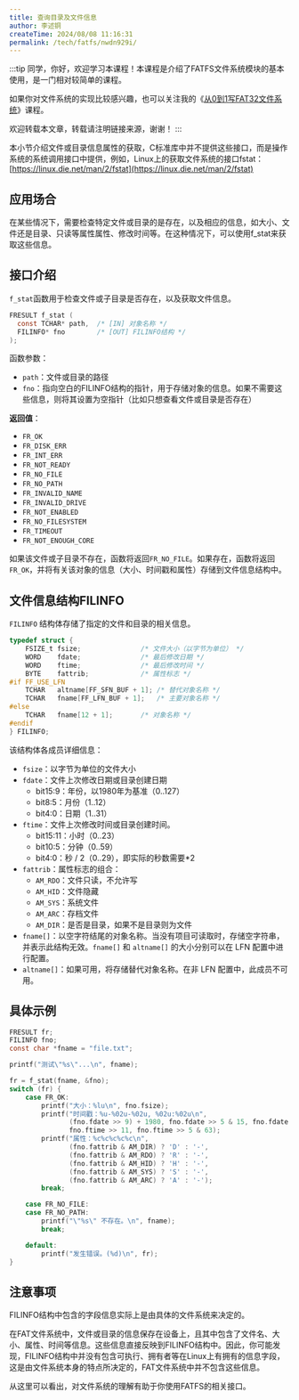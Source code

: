 ```yaml
---
title: 查询目录及文件信息
author: 李述铜
createTime: 2024/08/08 11:16:31
permalink: /tech/fatfs/nwdn929i/
---
```

:::tip
同学，你好，欢迎学习本课程！本课程是介绍了FATFS文件系统模块的基本使用，是一门相对较简单的课程。

如果你对文件系统的实现比较感兴趣，也可以关注我的《[从0到1写FAT32文件系统](https://wuptg.xetlk.com/s/VeHie)》课程。

欢迎转载本文章，转载请注明链接来源，谢谢！
:::

本小节介绍文件或目录信息属性的获取，C标准库中并不提供这些接口，而是操作系统的系统调用接口中提供，例如，Linux上的获取文件系统的接口fstat：[https://linux.die.net/man/2/fstat](https://linux.die.net/man/2/fstat)

## 应用场合
在某些情况下，需要检查特定文件或目录的是存在，以及相应的信息，如大小、文件还是目录、只读等属性属性、修改时间等。在这种情况下，可以使用f_stat来获取这些信息。

## 接口介绍
`f_stat`函数用于检查文件或子目录是否存在，以及获取文件信息。

```c
FRESULT f_stat (
  const TCHAR* path,  /* [IN] 对象名称 */
  FILINFO* fno        /* [OUT] FILINFO结构 */
);
```
函数参数：

- `path`：文件或目录的路径
- `fno`：指向空白的FILINFO结构的指针，用于存储对象的信息。如果不需要这些信息，则将其设置为空指针（比如只想查看文件或目录是否存在）

**返回值**：

- `FR_OK`
- `FR_DISK_ERR`
- `FR_INT_ERR`
- `FR_NOT_READY`
- `FR_NO_FILE`
- `FR_NO_PATH`
- `FR_INVALID_NAME`
- `FR_INVALID_DRIVE`
- `FR_NOT_ENABLED`
- `FR_NO_FILESYSTEM`
- `FR_TIMEOUT`
- `FR_NOT_ENOUGH_CORE`

如果该文件或子目录不存在，函数将返回`FR_NO_FILE`。如果存在，函数将返回`FR_OK`，并将有关该对象的信息（大小、时间戳和属性）存储到文件信息结构中。

## 文件信息结构FILINFO
`FILINFO` 结构体存储了指定的文件和目录的相关信息。

```c
typedef struct {
    FSIZE_t fsize;               /* 文件大小（以字节为单位） */
    WORD    fdate;               /* 最后修改日期 */
    WORD    ftime;               /* 最后修改时间 */
    BYTE    fattrib;             /* 属性标志 */
#if FF_USE_LFN
    TCHAR   altname[FF_SFN_BUF + 1]; /* 替代对象名称 */
    TCHAR   fname[FF_LFN_BUF + 1];   /* 主要对象名称 */
#else
    TCHAR   fname[12 + 1];       /* 对象名称 */
#endif
} FILINFO;
```

该结构体各成员详细信息：

- `fsize`：以字节为单位的文件大小
- `fdate`：文件上次修改日期或目录创建日期
   - bit15:9：年份，以1980年为基准（0..127）
   - bit8:5：月份（1..12）
   - bit4:0：日期（1..31）
- `ftime`：文件上次修改时间或目录创建时间。 
   - bit15:11：小时（0..23）
   - bit10:5：分钟（0..59）
   - bit4:0：秒 / 2（0..29），即实际的秒数需要*2
- `fattrib`：属性标志的组合： 
   - `AM_RDO`：文件只读，不允许写
   - `AM_HID`：文件隐藏
   - `AM_SYS`：系统文件
   - `AM_ARC`：存档文件
   - `AM_DIR`：是否是目录，如果不是目录则为文件
- `fname[]`：以空字符结尾的对象名称。当没有项目可读取时，存储空字符串，并表示此结构无效。`fname[]` 和 `altname[]` 的大小分别可以在 LFN 配置中进行配置。
- `altname[]`：如果可用，将存储替代对象名称。在非 LFN 配置中，此成员不可用。

## 具体示例
```c
FRESULT fr;
FILINFO fno;
const char *fname = "file.txt";

printf("测试\"%s\"...\n", fname);

fr = f_stat(fname, &fno);
switch (fr) {
    case FR_OK:
        printf("大小：%lu\n", fno.fsize);
        printf("时间戳：%u-%02u-%02u, %02u:%02u\n",
               (fno.fdate >> 9) + 1980, fno.fdate >> 5 & 15, fno.fdate & 31,
               fno.ftime >> 11, fno.ftime >> 5 & 63);
        printf("属性：%c%c%c%c%c\n",
               (fno.fattrib & AM_DIR) ? 'D' : '-',
               (fno.fattrib & AM_RDO) ? 'R' : '-',
               (fno.fattrib & AM_HID) ? 'H' : '-',
               (fno.fattrib & AM_SYS) ? 'S' : '-',
               (fno.fattrib & AM_ARC) ? 'A' : '-');
        break;

    case FR_NO_FILE:
    case FR_NO_PATH:
        printf("\"%s\" 不存在。\n", fname);
        break;

    default:
        printf("发生错误。(%d)\n", fr);
}
```
## 注意事项

FILINFO结构中包含的字段信息实际上是由具体的文件系统来决定的。

在FAT文件系统中，文件或目录的信息保存在设备上，且其中包含了文件名、大小、属性、时间等信息。这些信息直接反映到FILINFO结构中。因此，你可能发现，FILINFO结构中并没有包含可执行、拥有者等在Linux上有拥有的信息字段，这是由文件系统本身的特点所决定的，FAT文件系统中并不包含这些信息。

从这里可以看出，对文件系统的理解有助于你使用FATFS的相关接口。
